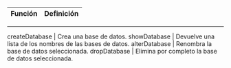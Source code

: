 Función |  Definición 
------------ | -------------
----------------------------
createDatabase | Crea una base de datos.
showDatabase | Devuelve una lista de los nombres de las bases de datos.
alterDatabase | Renombra la base de datos seleccionada.
dropDatabase | Elimina por completo la base de datos seleccionada.
